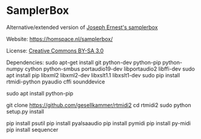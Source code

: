 # SamplerBox
Alternative/extended version of [Joseph Ernest's samplerbox](https://github.com/josephernest/SamplerBox)

Website: https://homspace.nl/samplerbox/

License: [Creative Commons BY-SA 3.0](http://creativecommons.org/licenses/by-sa/3.0/)

Dependencies:
sudo apt-get install git python-dev python-pip python-numpy cython python-smbus portaudio19-dev libportaudio2 libffi-dev
sudo apt install pip libxml2 libxml2-dev libxslt1.1 libxslt1-dev
sudo pip install rtmidi-python pyaudio cffi sounddevice

sudo apt install python-pip


git clone https://github.com/gesellkammer/rtmidi2
cd rtmidi2
sudo python setup.py install

pip install psutil
pip install pyalsaaudio
pip install pymidi
pip install py-midi
pip install sequencer
